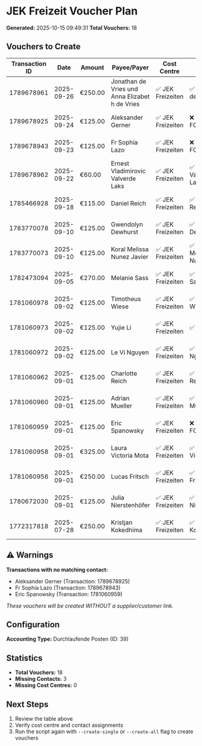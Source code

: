 # JEK Freizeit Voucher Plan

**Generated:** 2025-10-15 09:49:31
**Total Vouchers:** 18

## Vouchers to Create

| Transaction ID | Date | Amount | Payee/Payer | Cost Centre | Contact | Belegkategorie | Voucher Number |
|----------------|------|--------|-------------|-------------|---------|----------------|----------------|
| 1789678961 | 2025-09-26 | €250.00 | Jonathan de Vries und Anna Elizabet h de Vries | ✅ JEK Freizeiten | ✅ Jonathan de Vries | Durchlaufende Posten | B-2025-93065 |
| 1789678925 | 2025-09-24 | €125.00 | Aleksander Gerner | ✅ JEK Freizeiten | ❌ NOT FOUND | Durchlaufende Posten | B-2025-93066 |
| 1789678943 | 2025-09-23 | €125.00 | Fr Sophia Lazo | ✅ JEK Freizeiten | ❌ NOT FOUND | Durchlaufende Posten | B-2025-93067 |
| 1789678962 | 2025-09-22 | €60.00 | Ernest Vladimirovic Valverde Laks | ✅ JEK Freizeiten | ✅ Ernest Valverde Laks | Durchlaufende Posten | B-2025-93068 |
| 1785466928 | 2025-09-18 | €115.00 | Daniel Reich | ✅ JEK Freizeiten | ✅ Daniel Reich | Durchlaufende Posten | B-2025-93069 |
| 1783770078 | 2025-09-10 | €125.00 | Gwendolyn Dewhurst | ✅ JEK Freizeiten | ✅ Gwendolyn Dewhurst | Durchlaufende Posten | B-2025-93070 |
| 1783770073 | 2025-09-10 | €125.00 | Koral Melissa Nunez Javier | ✅ JEK Freizeiten | ✅ Koral Melissa Nuñez Javier | Durchlaufende Posten | B-2025-93071 |
| 1782473094 | 2025-09-05 | €270.00 | Melanie Sass | ✅ JEK Freizeiten | ✅ Melanie Saß | Durchlaufende Posten | B-2025-93072 |
| 1781060978 | 2025-09-02 | €125.00 | Timotheus Wiese | ✅ JEK Freizeiten | ✅ Timotheus Wiese | Durchlaufende Posten | B-2025-93073 |
| 1781060973 | 2025-09-02 | €125.00 | Yujie Li | ✅ JEK Freizeiten | ✅ Yujie Li | Durchlaufende Posten | B-2025-93074 |
| 1781060972 | 2025-09-02 | €125.00 | Le Vi Nguyen | ✅ JEK Freizeiten | ✅ Le Vi Nguyen | Durchlaufende Posten | B-2025-93075 |
| 1781060962 | 2025-09-01 | €125.00 | Charlotte Reich | ✅ JEK Freizeiten | ✅ Charlotte Reich | Durchlaufende Posten | B-2025-93076 |
| 1781060960 | 2025-09-01 | €125.00 | Adrian Mueller | ✅ JEK Freizeiten | ✅ Adrian Mueller | Durchlaufende Posten | B-2025-93077 |
| 1781060959 | 2025-09-01 | €125.00 | Eric Spanowsky | ✅ JEK Freizeiten | ❌ NOT FOUND | Durchlaufende Posten | B-2025-93078 |
| 1781060958 | 2025-09-01 | €325.00 | Laura Victoria Mota | ✅ JEK Freizeiten | ✅ Laura Victoria Mota | Durchlaufende Posten | B-2025-93079 |
| 1781060956 | 2025-09-01 | €250.00 | Lucas Fritsch | ✅ JEK Freizeiten | ✅ Lucas Fritsch | Durchlaufende Posten | B-2025-93080 |
| 1780672030 | 2025-09-01 | €125.00 | Julia Nierstenhöfer | ✅ JEK Freizeiten | ✅ Julia Nierstenhöfer | Durchlaufende Posten | B-2025-93081 |
| 1772317818 | 2025-07-28 | €250.00 | Kristjan Kokedhima | ✅ JEK Freizeiten | ✅ Kristjan Kokedhima | Durchlaufende Posten | B-2025-93082 |

## ⚠️ Warnings

**Transactions with no matching contact:**

- Aleksander Gerner (Transaction: 1789678925)
- Fr Sophia Lazo (Transaction: 1789678943)
- Eric Spanowsky (Transaction: 1781060959)

*These vouchers will be created WITHOUT a supplier/customer link.*

## Configuration

**Accounting Type:** Durchlaufende Posten (ID: 39)

## Statistics

- **Total Vouchers:** 18
- **Missing Contacts:** 3
- **Missing Cost Centres:** 0

## Next Steps

1. Review the table above
2. Verify cost centre and contact assignments
3. Run the script again with `--create-single` or `--create-all` flag to create vouchers